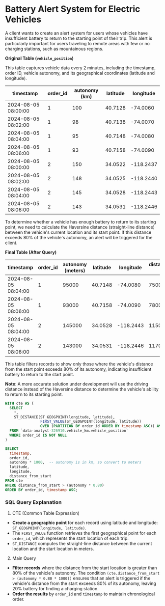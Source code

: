 # Battery Alert System for Electric Vehicles

A client wants to create an alert system for users whose vehicles have insufficient battery to return to the starting point of their trip. This alert is particularly important for users traveling to remote areas with few or no charging stations, such as mountainous regions.

**Original Table (`vehicle_position`)**

This table captures vehicle data every 2 minutes, including the timestamp, order ID, vehicle autonomy, and its geographical coordinates (latitude and longitude).

| timestamp           | order_id | autonomy (km) | latitude  | longitude |
|---------------------|----------|---------------|-----------|-----------|
| 2024-08-05 08:00:00 | 1        | 100           | 40.7128   | -74.0060  |
| 2024-08-05 08:02:00 | 1        | 98            | 40.7138   | -74.0070  |
| 2024-08-05 08:04:00 | 1        | 95            | 40.7148   | -74.0080  |
| 2024-08-05 08:06:00 | 1        | 93            | 40.7158   | -74.0090  |
| 2024-08-05 08:00:00 | 2        | 150           | 34.0522   | -118.2437 |
| 2024-08-05 08:02:00 | 2        | 148           | 34.0525   | -118.2440 |
| 2024-08-05 08:04:00 | 2        | 145           | 34.0528   | -118.2443 |
| 2024-08-05 08:06:00 | 2        | 143           | 34.0531   | -118.2446 |

To determine whether a vehicle has enough battery to return to its starting point, we need to calculate the Haversine distance (straight-line distance) between the vehicle's current location and its start point. If this distance exceeds 80% of the vehicle's autonomy, an alert will be triggered for the client.

**Final Table (After Query)**

| timestamp           | order_id | autonomy (meters) | latitude  | longitude | distance_from_start (meters) |
|---------------------|----------|---------------|-----------|-----------|------------------------------|
| 2024-08-05 08:04:00 | 1        | 95000            | 40.7148   | -74.0080  | 75000 (example)               |
| 2024-08-05 08:06:00 | 1        | 93000            | 40.7158   | -74.0090  | 78000 (example)               |
| 2024-08-05 08:04:00 | 2        | 145000           | 34.0528   | -118.2443 | 115000 (example)              |
| 2024-08-05 08:06:00 | 2        | 143000           | 34.0531   | -118.2446 | 117000 (example)              |

This table filters records to show only those where the vehicle's distance from the start point exceeds 80% of its autonomy, indicating insufficient battery to return to the start point.

**Note**: A more accurate solution under development will use the driving distance instead of the Haversine distance to determine the vehicle's ability to return to its starting point.

```sql
WITH cte AS (
  SELECT
    *,
    ST_DISTANCE(ST_GEOGPOINT(longitude, latitude), 
                FIRST_VALUE(ST_GEOGPOINT(longitude, latitude)) 
                OVER (PARTITION BY order_id ORDER BY timestamp ASC)) AS distance_from_start
  FROM `data-analyst-326910.vehicle_km.vehicle_position`
  WHERE order_id IS NOT NULL
)

SELECT
  timestamp,
  order_id,
  autonomy * 1000,  -- autonomy is in km, so convert to meters
  latitude,
  longitude,
  distance_from_start
FROM cte
WHERE distance_from_start > (autonomy * 0.80) 
ORDER BY order_id, timestamp ASC;
```

### SQL Query Explanation

1. CTE (Common Table Expression)

- **Create a geographic point** for each record using latitude and longitude: `ST_GEOGPOINT(longitude, latitude)`.
- The `FIRST_VALUE` function retrieves the first geographical point for each `order_id`, which represents the start location of each trip.
- `ST_DISTANCE` computes the straight-line distance between the current location and the start location in meters.

2. Main Query

- **Filter records** where the distance from the start location is greater than 80% of the vehicle's autonomy. The condition `(cte.distance_from_start > (autonomy * 0.80 * 1000))` ensures that an alert is triggered if the vehicle's distance from the start exceeds 80% of its autonomy, leaving 20% battery for finding a charging station.
- **Order the results** by `order_id` and `timestamp` to maintain chronological order.

